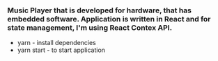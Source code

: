 ### Music Player that is developed for hardware, that has embedded software. Application is written in React and for state management, I'm using React Contex API.

- yarn - install dependencies
- yarn start - to start application

